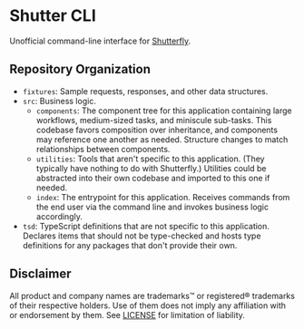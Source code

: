 # Shutter CLI
Unofficial command-line interface for [Shutterfly](https://www.shutterfly.com).

## Repository Organization
- `fixtures`: Sample requests, responses, and other data structures.
- `src`: Business logic.
  - `components`: The component tree for this application containing large workflows, medium-sized tasks, and miniscule sub-tasks. This codebase favors composition over inheritance, and components may reference one another as needed. Structure changes to match relationships between components.
  - `utilities`: Tools that aren't specific to this application. (They typically have nothing to do with Shutterfly.) Utilities could be abstracted into their own codebase and imported to this one if needed.
  - `index`: The entrypoint for this application. Receives commands from the end user via the command line and invokes business logic accordingly.
- `tsd`: TypeScript definitions that are not specific to this application. Declares items that should not be type-checked and hosts type definitions for any packages that don't provide their own.

## Disclaimer
All product and company names are trademarks&trade; or registered&reg; trademarks of their respective holders. Use of them does not imply any affiliation with or endorsement by them. See [LICENSE](LICENSE) for limitation of liability.
